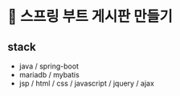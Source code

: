 # 📌 스프링 부트 게시판 만들기

## stack
- java / spring-boot 
- mariadb / mybatis
- jsp / html / css / javascript / jquery / ajax
